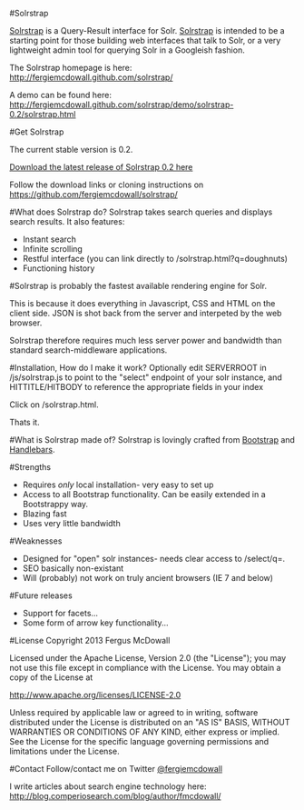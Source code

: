 #Solrstrap

[Solrstrap](http://fergiemcdowall.github.com/solrstrap/) is a Query-Result interface for Solr. [Solrstrap](http://fergiemcdowall.github.com/solrstrap/) is intended to be a starting point for those building web interfaces that talk to Solr, or a very lightweight admin tool for querying Solr in a Googleish fashion.

The Solrstrap homepage is here: http://fergiemcdowall.github.com/solrstrap/

A demo can be found here: http://fergiemcdowall.github.com/solrstrap/demo/solrstrap-0.2/solrstrap.html

#Get Solrstrap

The current stable version is 0.2.

[Download the latest release of Solrstrap 0.2 here](https://github.com/fergiemcdowall/solrstrap/archive/v0.2.zip)

Follow the download links or cloning instructions on https://github.com/fergiemcdowall/solrstrap/

#What does Solrstrap do?
Solrstrap takes search queries and displays search results. It also features:
* Instant search
* Infinite scrolling
* Restful interface (you can link directly to /solrstrap.html?q=doughnuts)
* Functioning history

#Solrstrap is probably the fastest available rendering engine for Solr.

This is because it does everything in Javascript, CSS and HTML on the client side. JSON is shot back from the server and interpeted by the web browser.

Solrstrap therefore requires much less server power and bandwidth than standard search-middleware applications.

#Installation, How do I make it work?
Optionally edit SERVERROOT in /js/solrstrap.js to point to the "select" endpoint of your solr instance, and HITTITLE/HITBODY to reference the appropriate fields in your index

Click on /solrstrap.html.

Thats it.

#What is Solrstrap made of?
Solrstrap is lovingly crafted from [Bootstrap](http://twitter.github.com/bootstrap/) and [Handlebars](http://handlebarsjs.com).

#Strengths
* Requires _only_ local installation- very easy to set up
* Access to all Bootstrap functionality. Can be easily extended in a Bootstrappy way.
* Blazing fast
* Uses very little bandwidth

#Weaknesses
* Designed for "open" solr instances- needs clear access to /select/q=.
* SEO basically non-existant
* Will (probably) not work on truly ancient browsers (IE 7 and below)

#Future releases
* Support for facets...
* Some form of arrow key functionality...

#License
Copyright 2013 Fergus McDowall

Licensed under the Apache License, Version 2.0 (the "License");
you may not use this file except in compliance with the License.
You may obtain a copy of the License at

http://www.apache.org/licenses/LICENSE-2.0

Unless required by applicable law or agreed to in writing, software
distributed under the License is distributed on an "AS IS" BASIS,
WITHOUT WARRANTIES OR CONDITIONS OF ANY KIND, either express or implied.
See the License for the specific language governing permissions and
limitations under the License.

#Contact
Follow/contact me on Twitter [@fergiemcdowall](https://twitter.com/fergiemcdowall)

I write articles about search engine technology here: http://blog.comperiosearch.com/blog/author/fmcdowall/
